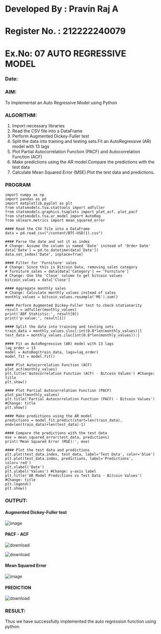 # Developed By : Pravin Raj A
# Register No. : 212222240079

# Ex.No: 07                                       AUTO REGRESSIVE MODEL
### Date: 



### AIM:
To Implementat an Auto Regressive Model using Python
### ALGORITHM:
1. Import necessary libraries
2. Read the CSV file into a DataFrame
3. Perform Augmented Dickey-Fuller test
4. Split the data into training and testing sets.Fit an AutoRegressive (AR) model with 13 lags
5. Plot Partial Autocorrelation Function (PACF) and Autocorrelation Function (ACF)
6. Make predictions using the AR model.Compare the predictions with the test data
7. Calculate Mean Squared Error (MSE).Plot the test data and predictions.
### PROGRAM

```
import numpy as np
import pandas as pd
import matplotlib.pyplot as plt
from statsmodels.tsa.stattools import adfuller
from statsmodels.graphics.tsaplots import plot_acf, plot_pacf
from statsmodels.tsa.ar_model import AutoReg
from sklearn.metrics import mean_squared_error

#### Read the CSV file into a DataFrame
data = pd.read_csv("/content/BTC-USD(1).csv")  

#### Parse the date and set it as index
# Change: Assume the column is named 'Date' instead of 'Order Date'
data['Date'] = pd.to_datetime(data['Date'])  
data.set_index('Date', inplace=True)

#### Filter for 'Furniture' sales
# Change: Since this is Bitcoin Data, removing sales category
# furniture_sales = data[data['Category'] == 'Furniture']
# Change: Use the 'Close' column to get bitcoin values
bitcoin_values = data['Close']

#### Aggregate monthly sales
# Change: Calculate monthly values instead of sales
monthly_values = bitcoin_values.resample('MS').sum() 

#### Perform Augmented Dickey-Fuller test to check stationarity
result = adfuller(monthly_values) 
print('ADF Statistic:', result[0])
print('p-value:', result[1])

#### Split the data into training and testing sets
train_data = monthly_values.iloc[:int(0.8*len(monthly_values))]
test_data = monthly_values.iloc[int(0.8*len(monthly_values)):]

#### Fit an AutoRegressive (AR) model with 13 lags
lag_order = 13
model = AutoReg(train_data, lags=lag_order)
model_fit = model.fit()

#### Plot Autocorrelation Function (ACF)
plot_acf(monthly_values)
plt.title('Autocorrelation Function (ACF) - Bitcoin Values') #Change: title
plt.show()

#### Plot Partial Autocorrelation Function (PACF)
plot_pacf(monthly_values)
plt.title('Partial Autocorrelation Function (PACF) - Bitcoin Values') #Change: title
plt.show()

#### Make predictions using the AR model
predictions = model_fit.predict(start=len(train_data), end=len(train_data)+len(test_data)-1)

#### Compare the predictions with the test data
mse = mean_squared_error(test_data, predictions)
print('Mean Squared Error (MSE):', mse)

#### Plot the test data and predictions
plt.plot(test_data.index, test_data, label='Test Data', color='blue')
plt.plot(test_data.index, predictions, label='Predictions', color='red')
plt.xlabel('Date')
plt.ylabel('Values') #Change: y-axis label
plt.title('AR Model Predictions vs Test Data - Bitcoin Values') #Change: title
plt.legend()
plt.show()

```

### OUTPUT:

#### Augmented Dickey-Fuller test

![image](https://github.com/user-attachments/assets/7f37a79e-303f-4533-9c77-b86caeb4d559)



#### PACF - ACF

![download](https://github.com/user-attachments/assets/1b736281-b31d-4f41-b4dc-c444e0c7663a)

![download](https://github.com/user-attachments/assets/9a1ff647-6a99-4ca1-a6ec-bbd3e33cf470)

#### Mean Squared Error

![image](https://github.com/user-attachments/assets/c4e3ce35-75d1-49ad-b164-2d0a7726cfad)


#### PREDICTION

![download](https://github.com/user-attachments/assets/cf7edddd-1667-40d8-91e1-595811c87aa0)


### RESULT:
Thus we have successfully implemented the auto regression function using python.
